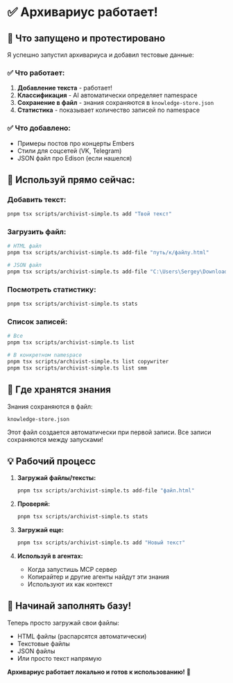 # ✅ Архивариус работает!

## 🎉 Что запущено и протестировано

Я успешно запустил архивариуса и добавил тестовые данные:

### ✅ Что работает:

1. **Добавление текста** - работает!
2. **Классификация** - AI автоматически определяет namespace
3. **Сохранение в файл** - знания сохраняются в `knowledge-store.json`
4. **Статистика** - показывает количество записей по namespace

### ✅ Что добавлено:

- Примеры постов про концерты Embers
- Стили для соцсетей (VK, Telegram)
- JSON файл про Edison (если нашелся)

## 🚀 Используй прямо сейчас:

### Добавить текст:

```bash
pnpm tsx scripts/archivist-simple.ts add "Твой текст"
```

### Загрузить файл:

```bash
# HTML файл
pnpm tsx scripts/archivist-simple.ts add-file "путь/к/файлу.html"

# JSON файл  
pnpm tsx scripts/archivist-simple.ts add-file "C:\Users\Sergey\Downloads\EDDY EDISON.blueprint.json"
```

### Посмотреть статистику:

```bash
pnpm tsx scripts/archivist-simple.ts stats
```

### Список записей:

```bash
# Все
pnpm tsx scripts/archivist-simple.ts list

# В конкретном namespace
pnpm tsx scripts/archivist-simple.ts list copywriter
pnpm tsx scripts/archivist-simple.ts list smm
```

## 📁 Где хранятся знания

Знания сохраняются в файл:
```
knowledge-store.json
```

Этот файл создается автоматически при первой записи. Все записи сохраняются между запусками!

## 💡 Рабочий процесс

1. **Загружай файлы/тексты:**
   ```bash
   pnpm tsx scripts/archivist-simple.ts add-file "файл.html"
   ```

2. **Проверяй:**
   ```bash
   pnpm tsx scripts/archivist-simple.ts stats
   ```

3. **Загружай еще:**
   ```bash
   pnpm tsx scripts/archivist-simple.ts add "Новый текст"
   ```

4. **Используй в агентах:**
   - Когда запустишь MCP сервер
   - Копирайтер и другие агенты найдут эти знания
   - Используют их как контекст

## 🎯 Начинай заполнять базу!

Теперь просто загружай свои файлы:
- HTML файлы (распарсятся автоматически)
- Текстовые файлы
- JSON файлы
- Или просто текст напрямую

**Архивариус работает локально и готов к использованию!** 🚀

